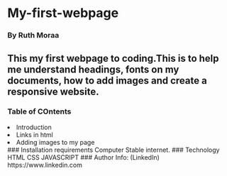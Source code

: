 # My-first-webpage
### By Ruth Moraa
## This my first webpage to coding.This is to help me understand headings, fonts on my documents, how to add images and create a responsive website.
### Table of COntents
  <li>Introduction</li>
  <li>Links in html</li>
  <li>Adding images to my page</li>
### Installation requirements
    Computer
    Stable internet.
### Technology
     HTML
     CSS
     JAVASCRIPT
### Author Info: (LinkedIn)
    https://www.linkedin.com
     
